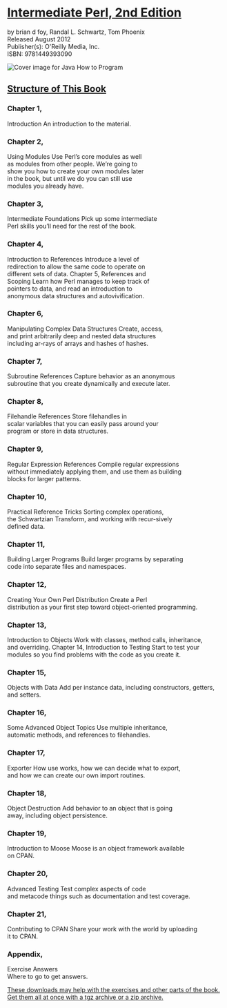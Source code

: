 # <a href="https://www.intermediateperl.com/">Intermediate Perl, 2nd Edition</a>
by brian d foy, Randal L. Schwartz, Tom Phoenix \
Released August 2012 \
Publisher(s): O'Reilly Media, Inc. \
ISBN: 9781449393090 

![Cover image for Java How to Program](https://learning.oreilly.com/library/cover/9781449343781/250w/)

## <a href="https://www.oreilly.com/library/view/intermediate-perl-2nd/9781449343781/">Structure of This Book</a> 

### Chapter 1,
Introduction An introduction to the material. 

### Chapter 2, 
Using Modules Use Perl’s core modules as well \
as modules from other people. We’re going to \
show you how to create your own modules later \
in the book, but until we do you can still use \
modules you already have. 

### Chapter 3, 
Intermediate Foundations Pick up some intermediate \
Perl skills you’ll need for the rest of the book. 

### Chapter 4, 
Introduction to References Introduce a level of \
redirection to allow the same code to operate on \
different sets of data. Chapter 5, References and \
Scoping Learn how Perl manages to keep track of \
pointers to data, and read an introduction to \
anonymous data structures and autovivification. 

### Chapter 6, 
Manipulating Complex Data Structures Create, access, \
and print arbitrarily deep and nested data structures \
including ar-rays of arrays and hashes of hashes. 

### Chapter 7, 
Subroutine References Capture behavior as an anonymous \
subroutine that you create dynamically and execute later. 

### Chapter 8, 
Filehandle References Store filehandles in \
scalar variables that you can easily pass around your \
program or store in data structures. 

### Chapter 9, 
Regular Expression References Compile regular expressions \
without immediately applying them, and use them as building \
blocks for larger patterns. 

### Chapter 10, 
Practical Reference Tricks Sorting complex operations, \
the Schwartzian Transform, and working with recur-sively \
defined data.

### Chapter 11, 
Building Larger Programs Build larger programs by separating \
code into separate files and namespaces. 

### Chapter 12, 
Creating Your Own Perl Distribution Create a Perl \
distribution as your first step toward object-oriented programming. 

### Chapter 13, 
Introduction to Objects Work with classes, method calls, inheritance, \
and overriding. Chapter 14, Introduction to Testing Start to test your \
modules so you find problems with the code as you create it. 

### Chapter 15, 
Objects with Data Add per instance data, including constructors, getters, \
and setters. 

### Chapter 16, 
Some Advanced Object Topics Use multiple inheritance, \
automatic methods, and references to filehandles. 

### Chapter 17, 
Exporter How use works, how we can decide what to export, \
and how we can create our own import routines. 

### Chapter 18, 
Object Destruction Add behavior to an object that is going \
away, including object persistence. 

### Chapter 19, 
Introduction to Moose Moose is an object framework available \
on CPAN. 

### Chapter 20, 
Advanced Testing Test complex aspects of code \
and metacode things such as documentation and test coverage. 

### Chapter 21, 
Contributing to CPAN Share your work with the world by uploading \
it to CPAN. 

### Appendix, 
Exercise Answers \
Where to go to get answers. 

<a href="https://www.intermediateperl.com/downloads_page/">These downloads may help with the exercises and other parts of the book. Get them all at once with a tgz archive or a zip archive.</a> 
